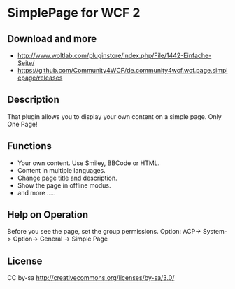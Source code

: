 SimplePage for WCF 2
====================

Download and more
-----------------
- http://www.woltlab.com/pluginstore/index.php/File/1442-Einfache-Seite/
- https://github.com/Community4WCF/de.community4wcf.wcf.page.simplepage/releases

Description
-----------------
That plugin allows you to display your own content on a simple page.
Only One Page!

Functions
-----------------

- Your own content. Use Smiley, BBCode or HTML.
- Content in multiple languages.
- Change page title and description.
- Show the page in offline modus.
- and more .....



Help on Operation
-----------------
Before you see the page, set the group permissions.
Option: ACP-> System-> Option-> General -> Simple Page


License
-------
CC by-sa http://creativecommons.org/licenses/by-sa/3.0/
